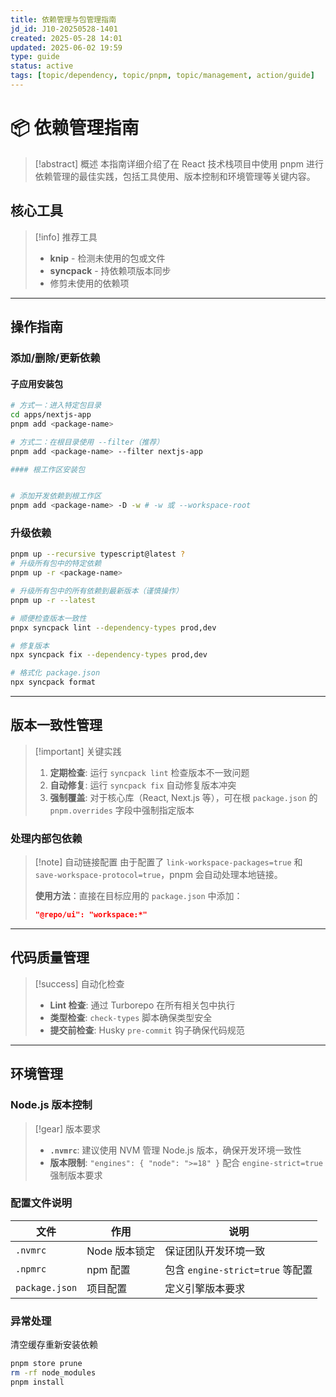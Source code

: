```yaml
---
title: 依赖管理与包管理指南
jd_id: J10-20250528-1401
created: 2025-05-28 14:01
updated: 2025-06-02 19:59
type: guide
status: active
tags: [topic/dependency, topic/pnpm, topic/management, action/guide]
---
```


# 📦 依赖管理指南

> [!abstract] 概述
> 本指南详细介绍了在 React 技术栈项目中使用 pnpm 进行依赖管理的最佳实践，包括工具使用、版本控制和环境管理等关键内容。

## 核心工具

> [!info] 推荐工具
>
> - **knip** - 检测未使用的包或文件
> - **syncpack** - 持依赖项版本同步
> - 修剪未使用的依赖项

---

## 操作指南

### 添加/删除/更新依赖

#### 子应用安装包
```bash
# 方式一：进入特定包目录
cd apps/nextjs-app
pnpm add <package-name>

# 方式二：在根目录使用 --filter（推荐）
pnpm add <package-name> --filter nextjs-app

#### 根工作区安装包


# 添加开发依赖到根工作区
pnpm add <package-name> -D -w # -w 或 --workspace-root
```

### 升级依赖

```bash
pnpm up --recursive typescript@latest ?
# 升级所有包中的特定依赖
pnpm up -r <package-name>

# 升级所有包中的所有依赖到最新版本（谨慎操作）
pnpm up -r --latest

# 顺便检查版本一致性
pnpx syncpack lint --dependency-types prod,dev

# 修复版本
npx syncpack fix --dependency-types prod,dev

# 格式化 package.json
npx syncpack format
```

---

## 版本一致性管理

> [!important] 关键实践
>
> 1. **定期检查**: 运行 `syncpack lint` 检查版本不一致问题
> 2. **自动修复**: 运行 `syncpack fix` 自动修复版本冲突
> 3. **强制覆盖**: 对于核心库（React, Next.js 等），可在根 `package.json` 的 `pnpm.overrides` 字段中强制指定版本

### 处理内部包依赖

> [!note] 自动链接配置
> 由于配置了 `link-workspace-packages=true` 和 `save-workspace-protocol=true`，pnpm 会自动处理本地链接。
>
> **使用方法**：直接在目标应用的 `package.json` 中添加：
>
> ```json
> "@repo/ui": "workspace:*"
> ```

---

## 代码质量管理

> [!success] 自动化检查
>
> - **Lint 检查**: 通过 Turborepo 在所有相关包中执行
> - **类型检查**: `check-types` 脚本确保类型安全
> - **提交前检查**: Husky `pre-commit` 钩子确保代码规范

---

## 环境管理

### Node.js 版本控制

> [!gear] 版本要求
>
> - **`.nvmrc`**: 建议使用 NVM 管理 Node.js 版本，确保开发环境一致性
> - **版本限制**: `"engines": { "node": ">=18" }` 配合 `engine-strict=true` 强制版本要求

### 配置文件说明

| 文件           | 作用          | 说明                             |
| -------------- | ------------- | -------------------------------- |
| `.nvmrc`       | Node 版本锁定 | 保证团队开发环境一致             |
| `.npmrc`       | npm 配置      | 包含 `engine-strict=true` 等配置 |
| `package.json` | 项目配置      | 定义引擎版本要求                 |


### 异常处理

清空缓存重新安装依赖
```bash
pnpm store prune
rm -rf node_modules
pnpm install
```